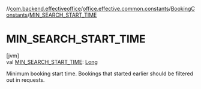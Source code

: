 //[com.backend.effectiveoffice](../../../index.md)/[office.effective.common.constants](../index.md)/[BookingConstants](index.md)/[MIN_SEARCH_START_TIME](-m-i-n_-s-e-a-r-c-h_-s-t-a-r-t_-t-i-m-e.md)

# MIN_SEARCH_START_TIME

[jvm]\
val [MIN_SEARCH_START_TIME](-m-i-n_-s-e-a-r-c-h_-s-t-a-r-t_-t-i-m-e.md): [Long](https://kotlinlang.org/api/latest/jvm/stdlib/kotlin/-long/index.html)

Minimum booking start time. Bookings that started earlier should be filtered out in requests.
